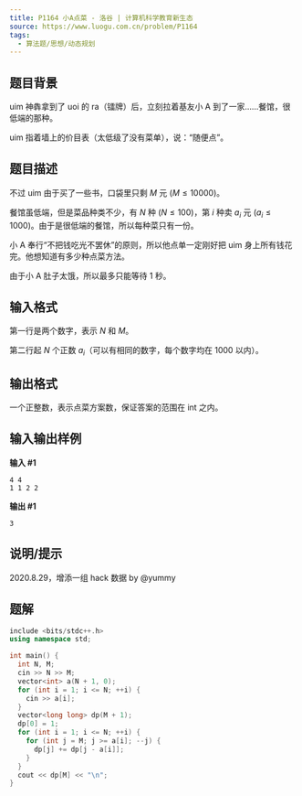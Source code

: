 ```yaml
---
title: P1164 小A点菜 - 洛谷 | 计算机科学教育新生态
source: https://www.luogu.com.cn/problem/P1164
tags:
  - 算法题/思想/动态规划
---
```


## 题目背景

uim 神犇拿到了 uoi 的 ra（镭牌）后，立刻拉着基友小 A 到了一家……餐馆，很低端的那种。

uim 指着墙上的价目表（太低级了没有菜单），说：“随便点”。

## 题目描述

不过 uim 由于买了一些书，口袋里只剩 $M$ 元 $(M \le 10000)$。

餐馆虽低端，但是菜品种类不少，有 $N$ 种 $(N \le 100)$，第 $i$ 种卖 $a_i$ 元 $(a_i \le 1000)$。由于是很低端的餐馆，所以每种菜只有一份。

小 A 奉行“不把钱吃光不罢休”的原则，所以他点单一定刚好把 uim 身上所有钱花完。他想知道有多少种点菜方法。

由于小 A 肚子太饿，所以最多只能等待 $1$ 秒。

## 输入格式

第一行是两个数字，表示 $N$ 和 $M$。

第二行起 $N$ 个正数 $a_i$（可以有相同的数字，每个数字均在 $1000$ 以内）。

## 输出格式

一个正整数，表示点菜方案数，保证答案的范围在 int 之内。

## 输入输出样例

**输入 #1**

```
4 4
1 1 2 2
```

**输出 #1**

```
3
```

## 说明/提示

2020.8.29，增添一组 hack 数据 by @yummy

## 题解
<!-- TODO: 重理解 -->
```cpp
include <bits/stdc++.h>
using namespace std;

int main() {
  int N, M;
  cin >> N >> M;
  vector<int> a(N + 1, 0);
  for (int i = 1; i <= N; ++i) {
    cin >> a[i];
  }
  vector<long long> dp(M + 1);
  dp[0] = 1;
  for (int i = 1; i <= N; ++i) {
    for (int j = M; j >= a[i]; --j) {
      dp[j] += dp[j - a[i]];
    }
  }
  cout << dp[M] << "\n";
}
```


